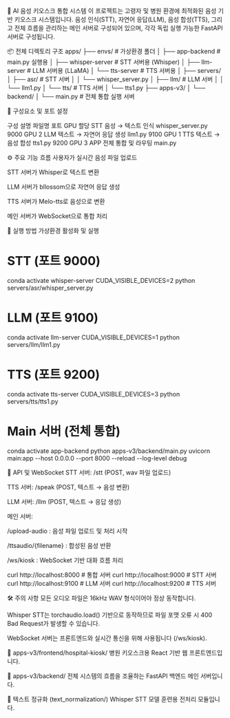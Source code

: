 🏥 AI 음성 키오스크 통합 시스템
이 프로젝트는 고령자 및 병원 환경에 최적화된 음성 기반 키오스크 시스템입니다.
음성 인식(STT), 자연어 응답(LLM), 음성 합성(TTS), 그리고 전체 흐름을 관리하는 메인 서버로 구성되어 있으며, 각각 독립 실행 가능한 FastAPI 서버로 구성됩니다.

📦 전체 디렉토리 구조
apps/
├── envs/                  # 가상환경 폴더
│   ├── app-backend        # main.py 실행용
│   ├── whisper-server     # STT 서버용 (Whisper)
│   ├── llm-server         # LLM 서버용 (LLaMA)
│   └── tts-server         # TTS 서버용
│
├── servers/
│   ├── asr/               # STT 서버
│   │   └── whisper_server.py
│   ├── llm/               # LLM 서버
│   │   └── llm1.py
│   └── tts/               # TTS 서버
│       └── tts1.py
├── apps-v3/
│   └── backend/
│       └── main.py        # 전체 통합 실행 서버


🧠 구성요소 및 포트 설정

구성	설명	파일명	포트	GPU 할당
STT	음성 → 텍스트 인식	whisper_server.py	9000	GPU 2
LLM	텍스트 → 자연어 응답 생성	llm1.py	9100	GPU 1
TTS	텍스트 → 음성 합성	tts1.py	9200	 GPU 3
APP	전체 통합 및 라우팅	main.py	

⚙️ 주요 기능 흐름
사용자가 실시간 음성 파일 업로드

STT 서버가 Whisper로 텍스트 변환

LLM 서버가 bllossom으로 자연어 응답 생성

TTS 서버가 Melo-tts로 음성으로 변환

메인 서버가 WebSocket으로 통합 처리

🚀 실행 방법
가상환경 활성화 및 실행
# STT (포트 9000)
conda activate whisper-server
CUDA_VISIBLE_DEVICES=2 python servers/asr/whisper_server.py

# LLM (포트 9100)
conda activate llm-server
CUDA_VISIBLE_DEVICES=1 python servers/llm/llm1.py

# TTS (포트 9200)
conda activate tts-server
CUDA_VISIBLE_DEVICES=3 python servers/tts/tts1.py

# Main 서버 (전체 통합)
conda activate app-backend
python apps-v3/backend/main.py
uvicorn main:app --host 0.0.0.0 --port 8000 --reload --log-level debug

🔌 API 및 WebSocket
STT 서버: /stt (POST, wav 파일 업로드)

TTS 서버: /speak (POST, 텍스트 → 음성 변환)

LLM 서버: /llm (POST, 텍스트 → 응답 생성)


메인 서버:

/upload-audio : 음성 파일 업로드 및 처리 시작

/ttsaudio/{filename} : 합성된 음성 반환

/ws/kiosk : WebSocket 기반 대화 흐름 처리

curl http://localhost:8000 # 통합 서버
curl http://localhost:9000 # STT 서버
curl http://localhost:9100  # LLM 서버
curl http://localhost:9200  # TTS 서버

🛠️ 주의 사항
모든 오디오 파일은 16kHz WAV 형식이어야 정상 동작합니다.

Whisper STT는 torchaudio.load() 기반으로 동작하므로 파일 포맷 오류 시 400 Bad Request가 발생할 수 있습니다.

WebSocket 서버는 프론트엔드와 실시간 통신을 위해 사용됩니다 (/ws/kiosk).

📁 apps-v3/frontend/hospital-kiosk/
병원 키오스크용 React 기반 웹 프론트엔드입니다.

📁 apps-v3/backend/
전체 시스템의 흐름을 조율하는 FastAPI 백엔드 메인 서버입니다.

🧹 텍스트 정규화 (text_normalization/)
Whisper STT 모델 훈련용 전처리 모듈입니다.
